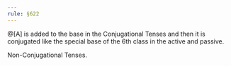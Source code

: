 ```yaml
---
rule: §622
---
```


@[A] is added to the base in the Conjugational Tenses and then it is conjugated like the special base of the 6th class in the active and passive.

Non-Conjugational Tenses.